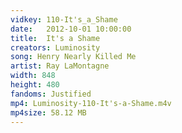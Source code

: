 ```yaml
---
vidkey: 110-It's_a_Shame
date:   2012-10-01 10:00:00
title:  It's a Shame
creators: Luminosity
song: Henry Nearly Killed Me
artist: Ray LaMontagne
width: 848
height: 480
fandoms: Justified
mp4: Luminosity-110-It's-a-Shame.m4v
mp4size: 58.12 MB
---
```


  <div>
  
  </div>
  